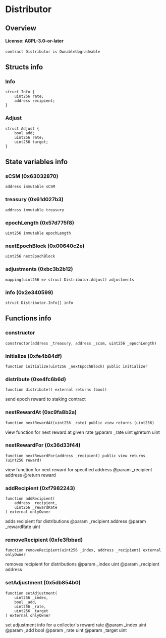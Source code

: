 # Distributor

## Overview

#### License: AGPL-3.0-or-later

```solidity
contract Distributor is OwnableUpgradeable
```


## Structs info

### Info

```solidity
struct Info {
	uint256 rate;
	address recipient;
}
```


### Adjust

```solidity
struct Adjust {
	bool add;
	uint256 rate;
	uint256 target;
}
```


## State variables info

### sCSM (0x63032870)

```solidity
address immutable sCSM
```


### treasury (0x61d027b3)

```solidity
address immutable treasury
```


### epochLength (0x57d775f8)

```solidity
uint256 immutable epochLength
```


### nextEpochBlock (0x00640c2e)

```solidity
uint256 nextEpochBlock
```


### adjustments (0xbc3b2b12)

```solidity
mapping(uint256 => struct Distributor.Adjust) adjustments
```


### info (0x2e340599)

```solidity
struct Distributor.Info[] info
```


## Functions info

### constructor

```solidity
constructor(address _treasury, address _scsm, uint256 _epochLength)
```


### initialize (0xfe4b84df)

```solidity
function initialize(uint256 _nextEpochBlock) public initializer
```


### distribute (0xe4fc6b6d)

```solidity
function distribute() external returns (bool)
```

send epoch reward to staking contract
### nextRewardAt (0xc9fa8b2a)

```solidity
function nextRewardAt(uint256 _rate) public view returns (uint256)
```

view function for next reward at given rate
        @param _rate uint
        @return uint
### nextRewardFor (0x36d33f44)

```solidity
function nextRewardFor(address _recipient) public view returns (uint256 reward)
```

view function for next reward for specified address
        @param _recipient address
        @return reward
### addRecipient (0xf7982243)

```solidity
function addRecipient(
    address _recipient,
    uint256 _rewardRate
) external onlyOwner
```

adds recipient for distributions
        @param _recipient address
        @param _rewardRate uint
### removeRecipient (0xfe3fbbad)

```solidity
function removeRecipient(uint256 _index, address _recipient) external onlyOwner
```

removes recipient for distributions
        @param _index uint
        @param _recipient address
### setAdjustment (0x5db854b0)

```solidity
function setAdjustment(
    uint256 _index,
    bool _add,
    uint256 _rate,
    uint256 _target
) external onlyOwner
```

set adjustment info for a collector's reward rate
        @param _index uint
        @param _add bool
        @param _rate uint
        @param _target uint